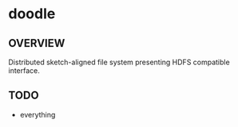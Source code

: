 # doodle
## OVERVIEW
Distributed sketch-aligned file system presenting HDFS compatible interface.

## TODO
- everything
